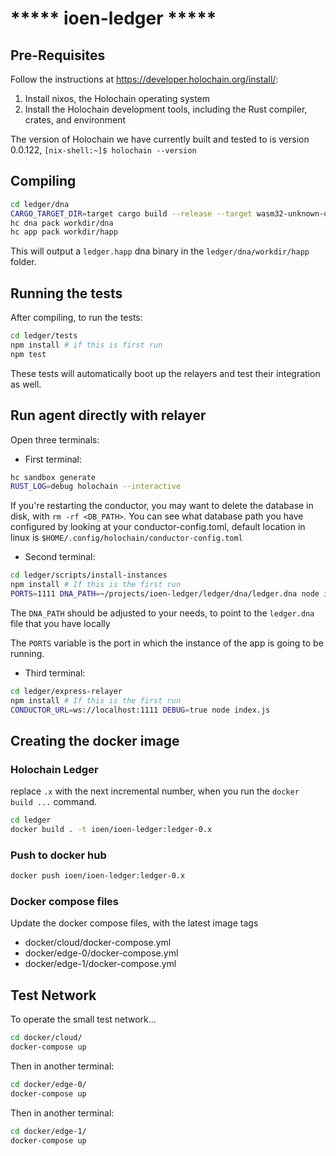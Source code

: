 # ***** ioen-ledger *****


## Pre-Requisites

Follow the instructions at https://developer.holochain.org/install/:
1. Install nixos, the Holochain operating system
2. Install the Holochain development tools, including the Rust compiler, crates, and environment

The version of Holochain we have currently built and tested to is version 0.0.122, 
```[nix-shell:~]$ holochain --version```

## Compiling

```bash
cd ledger/dna
CARGO_TARGET_DIR=target cargo build --release --target wasm32-unknown-unknown
hc dna pack workdir/dna
hc app pack workdir/happ
```

This will output a `ledger.happ` dna binary in the `ledger/dna/workdir/happ` folder.

## Running the tests

After compiling, to run the tests:

```bash
cd ledger/tests
npm install # if this is first run
npm test
```

These tests will automatically boot up the relayers and test their integration as well.

## Run agent directly with relayer

Open three terminals:

- First terminal:
```bash
hc sandbox generate 
RUST_LOG=debug holochain --interactive
```

If you're restarting the conductor, you may want to delete the database in disk, with `rm -rf <DB_PATH>`. You can see what database path you have configured by looking at your conductor-config.toml, default location in linux is `$HOME/.config/holochain/conductor-config.toml`

- Second terminal:
```bash
cd ledger/scripts/install-instances
npm install # If this is the first run
PORTS=1111 DNA_PATH=~/projects/ioen-ledger/ledger/dna/ledger.dna node index.js
```

The `DNA_PATH` should be adjusted to your needs, to point to the `ledger.dna` file that you have locally

The `PORTS` variable is the port in which the instance of the app is going to be running.

- Third terminal:
```bash
cd ledger/express-relayer
npm install # If this is the first run
CONDUCTOR_URL=ws://localhost:1111 DEBUG=true node index.js
```

## Creating the docker image

### Holochain Ledger

replace `.x` with the next incremental number, when you run the `docker build ...` command.

```bash
cd ledger
docker build . -t ioen/ioen-ledger:ledger-0.x
```

### Push to docker hub

```bash
docker push ioen/ioen-ledger:ledger-0.x
```

### Docker compose files

Update the docker compose files, with the latest image tags
- docker/cloud/docker-compose.yml
- docker/edge-0/docker-compose.yml
- docker/edge-1/docker-compose.yml

## Test Network

To operate the small test network...

```bash
cd docker/cloud/
docker-compose up
```

Then in another terminal:

```bash
cd docker/edge-0/
docker-compose up
```

Then in another terminal:

```bash
cd docker/edge-1/
docker-compose up
```
